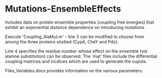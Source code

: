 # Mutations-EnsembleEffects
Includes data on protein ensemble properties (coupling free energies) that exhibit an exponential distance dependence on introducing mutations

Execute 'Coupling_AlaMut.m' - line 3 can be modified to choose from among the three proteins studied (CypA, CheY and Pdz). 

Line 4 specifies the residue number whose effect on the ensemble (via alanine substitution) can be observed. The 'mat' files include the differential coupling matrices and incdices which are used to generate the ouputs.

Files_Variables.docx provides information on the various parameters.
